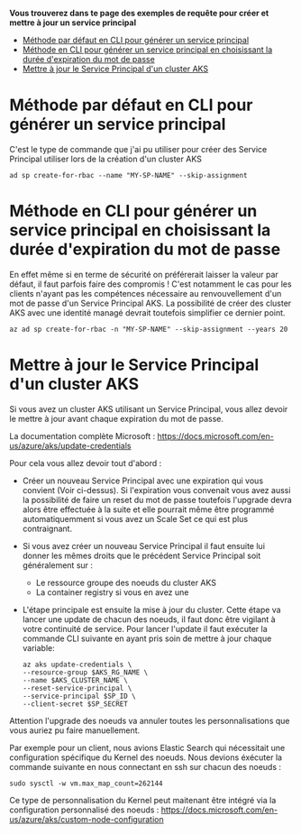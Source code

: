**Vous trouverez dans te page des exemples de requête pour créer et mettre à jour un service principal**

- [Méthode par défaut en CLI pour générer un service principal](#méthode-par-défaut-en-cli-pour-générer-un-service-principal)
- [Méthode en CLI pour générer un service principal en choisissant la durée d'expiration du mot de passe](#méthode-en-cli-pour-générer-un-service-principal-en-choisissant-la-durée-dexpiration-du-mot-de-passe)
- [Mettre à jour le Service Principal d'un cluster AKS](#mettre-à-jour-le-service-principal-dun-cluster-aks)


# Méthode par défaut en CLI pour générer un service principal

C'est le type de commande que j'ai pu utiliser pour créer des Service Principal utiliser lors de la création d'un cluster AKS

    ad sp create-for-rbac --name "MY-SP-NAME" --skip-assignment 

# Méthode en CLI pour générer un service principal en choisissant la durée d'expiration du mot de passe

En effet même si en terme de sécurité on préférerait laisser la valeur par défaut, il faut parfois faire des compromis ! C'est notamment le cas pour les clients n'ayant pas les compétences nécessaire au renvouvellement d'un mot de passe d'un Service Principal AKS. La possibilité de créer des cluster AKS avec une identité managé devrait toutefois simplifier ce dernier point.

    az ad sp create-for-rbac -n "MY-SP-NAME" --skip-assignment --years 20

# Mettre à jour le Service Principal d'un cluster AKS

Si vous avez un cluster AKS utilisant un Service Principal, vous allez devoir le mettre à jour avant chaque expiration du mot de passe.

La documentation complète Microsoft : https://docs.microsoft.com/en-us/azure/aks/update-credentials

Pour cela vous allez devoir tout d'abord :
* Créer un nouveau Service Principal avec une expiration qui vous convient (Voir ci-dessus). Si l'expiration vous convenait vous avez aussi la possibilité de faire un reset du mot de passe toutefois l'upgrade devra alors être effectuée à la suite et elle pourrait même être programmé automatiquemment si vous avez un Scale Set ce qui est plus contraignant.
* Si vous avez créer un nouveau Service Principal il faut ensuite lui donner les mêmes droits que le précédent Service Principal soit généralement sur :
    * Le ressource groupe des noeuds du cluster AKS
    * La container registry si vous en avez une
* L'étape principale est ensuite la mise à jour du cluster. Cette étape va lancer une update de chacun des noeuds, il faut donc être vigilant à votre continuité de service. Pour lancer l'update il faut exécuter la commande CLI suivante en ayant pris soin de mettre à jour chaque variable:

      az aks update-credentials \
      --resource-group $AKS_RG_NAME \
      --name $AKS_CLUSTER_NAME \
      --reset-service-principal \
      --service-principal $SP_ID \
      --client-secret $SP_SECRET

Attention l'upgrade des noeuds va annuler toutes les personnalisations que vous auriez pu faire manuellement. 

Par exemple pour un client, nous avions Elastic Search qui nécessitait une configuration spécifique du Kernel des noeuds. Nous devions éxécuter la commande suivante en nous connectant en ssh sur chacun des noeuds :

    sudo sysctl -w vm.max_map_count=262144

Ce type de personnalisation du Kernel peut maitenant être intégré via la configuration personnalisé des noeuds : https://docs.microsoft.com/en-us/azure/aks/custom-node-configuration